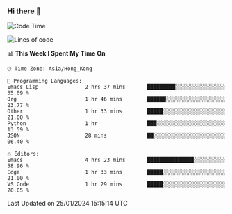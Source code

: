 ### Hi there 👋

<!--
**nicehiro/nicehiro** is a ✨ _special_ ✨ repository because its `README.md` (this file) appears on your GitHub profile.

Here are some ideas to get you started:

- 🔭 I’m currently working on ...
- 🌱 I’m currently learning ...
- 👯 I’m looking to collaborate on ...
- 🤔 I’m looking for help with ...
- 💬 Ask me about ...
- 📫 How to reach me: ...
- 😄 Pronouns: ...
- ⚡ Fun fact: ...
-->

<!--START_SECTION:waka-->
![Code Time](http://img.shields.io/badge/Code%20Time-200%20hrs%2039%20mins-blue)

![Lines of code](https://img.shields.io/badge/From%20Hello%20World%20I%27ve%20Written-2.6%20million%20lines%20of%20code-blue)

📊 **This Week I Spent My Time On** 

```text
🕑︎ Time Zone: Asia/Hong_Kong

💬 Programming Languages: 
Emacs Lisp               2 hrs 37 mins       █████████░░░░░░░░░░░░░░░░   35.09 % 
Org                      1 hr 46 mins        ██████░░░░░░░░░░░░░░░░░░░   23.77 % 
Other                    1 hr 33 mins        █████░░░░░░░░░░░░░░░░░░░░   21.00 % 
Python                   1 hr                ███░░░░░░░░░░░░░░░░░░░░░░   13.59 % 
JSON                     28 mins             ██░░░░░░░░░░░░░░░░░░░░░░░   06.40 % 

🔥 Editors: 
Emacs                    4 hrs 23 mins       ███████████████░░░░░░░░░░   58.96 % 
Edge                     1 hr 33 mins        █████░░░░░░░░░░░░░░░░░░░░   21.00 % 
VS Code                  1 hr 29 mins        █████░░░░░░░░░░░░░░░░░░░░   20.05 % 
```


 Last Updated on 25/01/2024 15:15:14 UTC
<!--END_SECTION:waka-->
